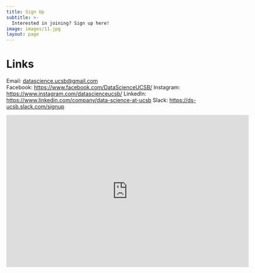 ```yaml
---
title: Sign Up
subtitle: >-
  Interested in joining? Sign up here!
image: images/11.jpg
layout: page
---
```

# Links
Email: [datascience.ucsb@gmail.com](mailto:datascience.ucsb@gmail.com)  
Facebook: https://www.facebook.com/DataScienceUCSB/
Instagram: https://www.instagram.com/datascienceucsb/
LinkedIn: https://www.linkedin.com/company/data-science-at-ucsb
Slack: https://ds-ucsb.slack.com/signup

<iframe src="https://docs.google.com/forms/d/e/1FAIpQLScD4WnacfEWIKoFWiB7rNtbNLi0blrG3-4FJ7f_YTAhfpD3nQ/viewform?embedded=true" width="640" height="403" frameborder="0" marginheight="0" marginwidth="0">Loading…</iframe>
